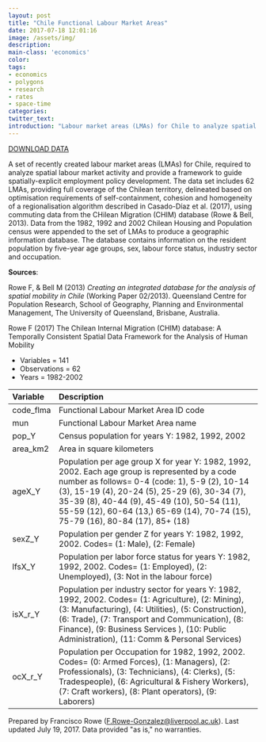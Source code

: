 ```yaml
---
layout: post
title: "Chile Functional Labour Market Areas"
date: 2017-07-18 12:01:16
image: /assets/img/
description:
main-class: 'economics'
color:
tags:
- economics
- polygons
- research
- rates
- space-time
categories:
twitter_text:
introduction: "Labour market areas (LMAs) for Chile to analyze spatial labour market activity."
---
```

<script>
$('#map').hide();
</script>

[DOWNLOAD DATA](../data/FMLA_updated.zip)

A set of recently created labour market areas (LMAs) for Chile, required to analyze spatial labour market activity and provide a framework to guide spatially-explicit employment policy development. The data set includes 62 LMAs, providing full coverage of the Chilean territory, delineated based on optimisation requirements of self-containment, cohesion and homogeneity of a regionalisation algorithm described in Casado-Díaz et al. (2017), using commuting data from the CHilean Migration (CHIM) database (Rowe & Bell, 2013). Data from the 1982, 1992 and 2002 Chilean Housing and Population census were appended to the set of LMAs to produce a geographic information database. The database contains information on the resident population by five-year age groups, sex, labour force status, industry sector and occupation.


**Sources**:

Rowe F, & Bell M (2013) <i>Creating an integrated database for the analysis of spatial mobility in Chile</i> (Working Paper 02/2013). Queensland Centre for Population Research, School of Geography, Planning and Environmental Management, The University of Queensland, Brisbane, Australia.

Rowe F (2017) The Chilean Internal Migration (CHIM) database: A Temporally Consistent Spatial Data Framework for the Analysis of Human Mobility


* Variables = 141
* Observations = 62
* Years = 1982-2002


|Variable|Description|
|:-------|:----------|
|	code_flma	|	Functional Labour Market Area ID code	|
|	mun	|	Functional Labour Market Area name	|
|	pop_Y	|	Census population for years Y: 1982, 1992, 2002	|
|	area_km2	|	Area in square kilometers	|
|	ageX_Y	|	Population per age group X for year Y: 1982, 1992, 2002. Each age group is represented by a code number as follows= 0-4 (code: 1), 5-9 (2), 10-14 (3), 15-19 (4), 20-24 (5), 25-29 (6), 30-34 (7), 35-39 (8), 40-44 (9), 45-49 (10), 50-54 (11), 55-59 (12), 60-64 (13,) 65-69 (14), 70-74 (15), 75-79 (16), 80-84 (17), 85+ (18)	|
|	sexZ_Y	|	Population per gender Z for years Y: 1982, 1992, 2002. Codes= (1: Male), (2: Female)	|
|	lfsX_Y	|	Population per labor force status for years Y: 1982, 1992, 2002. Codes= (1: Employed), (2: Unemployed), (3: Not in the labour force)	|
|	isX_r_Y	|	Population per industry sector for years Y: 1982, 1992, 2002. Codes= (1: Agriculture), (2: Mining), (3: Manufacturing), (4: Utilities), (5: Construction), (6: Trade), (7: Transport and Communication), (8: Finance), (9: Business Services ), (10: Public Administration), (11: Comm & Personal Services)	|
|	ocX_r_Y	|	Population per Occupation for 1982, 1992, 2002. Codes= (0: Armed Forces), (1: Managers), (2: Professionals), (3: Technicians), (4: Clerks), (5: Tradespeople), (6: Agricultural & Fishery Workers), (7: Craft workers), (8: Plant operators), (9: Laborers)	|

Prepared by Francisco Rowe (F.Rowe-Gonzalez@liverpool.ac.uk). Last updated July 19, 2017. Data provided "as is," no warranties.

